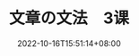 ---
title: "文章の文法　3课"
date: 2022-10-16T15:51:14+08:00
lastmod: 
tags: ["n3"]
summary: "「他动词」和「自动词」"
draft: true
---